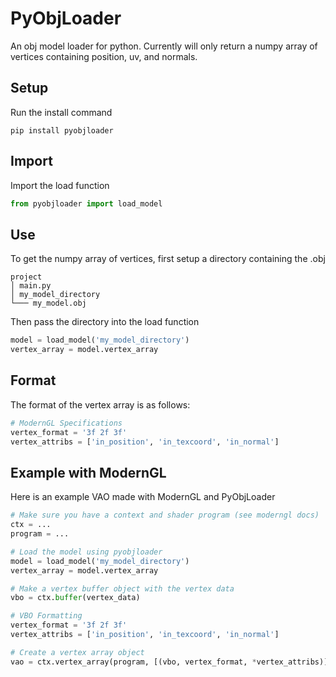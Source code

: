 # PyObjLoader
An obj model loader for python. Currently will only return a numpy array of vertices containing position, uv, and normals.

## Setup
Run the install command

```pip
pip install pyobjloader
```

## Import
Import the load function

```py
from pyobjloader import load_model
```

## Use
To get the numpy array of vertices, first setup a directory containing the .obj

```
project
│ main.py
│ my_model_directory
└─── my_model.obj
```

Then pass the directory into the load function
```py
model = load_model('my_model_directory')
vertex_array = model.vertex_array
```

## Format
The format of the vertex array is as follows:

```py
# ModernGL Specifications
vertex_format = '3f 2f 3f'
vertex_attribs = ['in_position', 'in_texcoord', 'in_normal']
```

## Example with ModernGL
Here is an example VAO made with ModernGL and PyObjLoader

```py
# Make sure you have a context and shader program (see moderngl docs)
ctx = ...
program = ...

# Load the model using pyobjloader
model = load_model('my_model_directory')
vertex_array = model.vertex_array

# Make a vertex buffer object with the vertex data
vbo = ctx.buffer(vertex_data)

# VBO Formatting
vertex_format = '3f 2f 3f'
vertex_attribs = ['in_position', 'in_texcoord', 'in_normal']

# Create a vertex array object
vao = ctx.vertex_array(program, [(vbo, vertex_format, *vertex_attribs)])
```